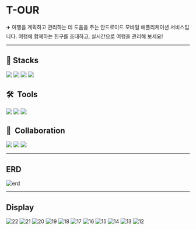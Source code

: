 # T-OUR

<aside>
✈️ 여행을 계획하고 관리하는 데 도움을 주는 안드로이드 모바일 애플리케이션 서비스입니다. 
여행에 함께하는 친구를 초대하고, 실시간으로 여행을 관리해 보세요!

</aside>

---

## 🚀  Stacks

<img src="https://img.shields.io/badge/springboot-6DB33F?style=for-the-badge&logo=springboot&logoColor=white"> <img src="https://img.shields.io/badge/java-007396?style=for-the-badge&logo=java&logoColor=white"> <img src="https://img.shields.io/badge/kotlin-7F52FF?style=for-the-badge&logo=kotlin&logoColor=white"> <img src="https://img.shields.io/badge/mysql-4479A1?style=for-the-badge&logo=mysql&logoColor=white">


## 🛠  Tools

<img src="https://img.shields.io/badge/figma-F24E1E?style=for-the-badge&logo=figma&logoColor=white"> <img src="https://img.shields.io/badge/android studio-3DDC84?style=for-the-badge&logo=androidstudio&logoColor=white"> <img src="https://img.shields.io/badge/aws ec2-FF9900?style=for-the-badge&logo=amazonec2&logoColor=white">


## 👥  Collaboration


<img src="https://img.shields.io/badge/github-181717?style=for-the-badge&logo=github&logoColor=white"> <img src="https://img.shields.io/badge/notion-000000?style=for-the-badge&logo=notion&logoColor=white"> <img src="https://img.shields.io/badge/zoom-0B5CFF?style=for-the-badge&logo=zoom&logoColor=white">

--- 

## ERD

![erd](https://github.com/KMU-T-our/-KMU-T-our-Server/assets/96351186/b8a184ec-3657-4900-9467-c42035d0b751)

---


## Display


![22](https://github.com/KMU-T-our/-KMU-T-our-Server/assets/96351186/cb5fe66b-d769-4f85-aa51-7840750c3f4d)
![21](https://github.com/KMU-T-our/-KMU-T-our-Server/assets/96351186/bd81a878-927b-4ba4-8f42-3b3b2deb856d)
![20](https://github.com/KMU-T-our/-KMU-T-our-Server/assets/96351186/de986b0d-a2fc-44c2-8449-37f28b3483f6)
![19](https://github.com/KMU-T-our/-KMU-T-our-Server/assets/96351186/9a2d4e4d-cbf5-4790-80df-96f42a3ede14)
![18](https://github.com/KMU-T-our/-KMU-T-our-Server/assets/96351186/a2b0aed7-21d0-4797-9e79-1da8a463e393)
![17](https://github.com/KMU-T-our/-KMU-T-our-Server/assets/96351186/eaa168ed-4f6a-40f4-9301-fccc2fe5c5b1)
![16](https://github.com/KMU-T-our/-KMU-T-our-Server/assets/96351186/6092f971-4408-4c55-a076-4247f77b45c9)
![15](https://github.com/KMU-T-our/-KMU-T-our-Server/assets/96351186/8a4e665e-55dd-4ab8-b98d-3ac58ee53ded)
![14](https://github.com/KMU-T-our/-KMU-T-our-Server/assets/96351186/78467db9-c9e8-492d-9bbc-73fc9c8bd785)
![13](https://github.com/KMU-T-our/-KMU-T-our-Server/assets/96351186/e037d8f2-fcdb-48c5-b53a-0c57d090cf67)
![12](https://github.com/KMU-T-our/-KMU-T-our-Server/assets/96351186/3780ef3b-1d00-4ace-9ad2-00e3f5a9040b)

